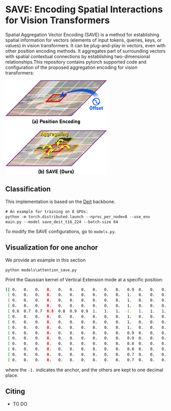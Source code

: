 # SAVE: Encoding Spatial Interactions for Vision Transformers

Spatial Aggregation Vector Encoding (SAVE) is a method for establishing spatial information for vectors (elements of input tokens, queries, keys, or values) in vision transformers. It can be plug-and-play in vectors, even with other position encoding methods. It aggregates part of surrounding vectors with spatial contextual connections by establishing two-dimensional relationships.This repository contains pytorch supported code and configuration of the proposed aggregation encoding for vision transformers:

<img src="figs/fig1.png">

## Classification
This implementation is based on the [Deit](https://github.com/facebookresearch/deit) backbone.

```
# An example for training on 8 GPUs:
python -m torch.distributed.launch --nproc_per_node=8 --use_env main.py --model save_deit_t16_224 --batch-size 64
```

To modify the SAVE configurations, go to `models.py`.

## Visualization for one anchor

We provide an example in this section

```
python models\attention_save.py
```

Print the Gaussian kernel of Vertical Extension mode at a specific position:

```bash
[[ 0.   0.   0.   0.   0.   0.   0.   0.   0.   0.   0.9  0.   0.   0. ]
 [ 0.   0.   0.   0.   0.   0.   0.   0.   0.   0.   1.   0.   0.   0. ]
 [ 0.   0.   0.   0.   0.   0.   0.   0.   0.   0.   1.   0.   0.   0. ]
 [ 0.   0.   0.   0.   0.   0.   0.   0.   0.   0.   1.   0.   0.   0. ]
 [ 0.6  0.7  0.7  0.8  0.8  0.9  0.9  1.   1.   1.  -1.   1.   1.   1. ]
 [ 0.   0.   0.   0.   0.   0.   0.   0.   0.   0.   1.   0.   0.   0. ]
 [ 0.   0.   0.   0.   0.   0.   0.   0.   0.   0.   1.   0.   0.   0. ]
 [ 0.   0.   0.   0.   0.   0.   0.   0.   0.   0.   1.   0.   0.   0. ]
 [ 0.   0.   0.   0.   0.   0.   0.   0.   0.   0.   0.9  0.   0.   0. ]
 [ 0.   0.   0.   0.   0.   0.   0.   0.   0.   0.   0.9  0.   0.   0. ]
 [ 0.   0.   0.   0.   0.   0.   0.   0.   0.   0.   0.8  0.   0.   0. ]
 [ 0.   0.   0.   0.   0.   0.   0.   0.   0.   0.   0.8  0.   0.   0. ]
 [ 0.   0.   0.   0.   0.   0.   0.   0.   0.   0.   0.7  0.   0.   0. ]
 [ 0.   0.   0.   0.   0.   0.   0.   0.   0.   0.   0.7  0.   0.   0. ]]
```
where the `-1.` indicates the anchor, and the others are kept to one decimal place. 

## Citing
- TO DO

